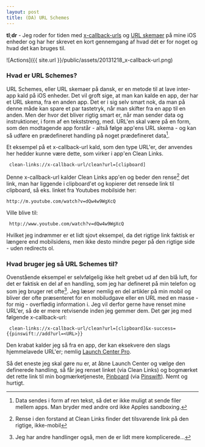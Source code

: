 ```yaml
---
layout: post
title: (DA) URL Schemes
---
```


**tl**;**dr** - Jeg roder for tiden med [x-callback-urls](http://x-callback-url.com) og [URL skemaer](https://developer.apple.com/library/ios/featuredarticles/iPhoneURLScheme_Reference/Introduction/Introduction.html) på mine iOS enheder og har her skrevet en kort gennemgang af hvad dét er for noget og hvad det kan bruges til.

![Actions]({{ site.url }}/public/assets/20131218_x-callback-url.png)

### Hvad er URL Schemes?
URL Schemes, eller URL skemaer på dansk, er en metode til at lave inter-app kald på iOS enheder. Det vil groft sige, at man kan kalde en app, der har et URL skema, fra en anden app. Det er i sig selv smart nok, da man på denne måde kan spare et par tastetryk, når man skifter fra en app til en anden. Men der hvor det bliver rigtig smart er, når man sender data og instruktioner, i form af en tekststreng, med. URL'en skal være på en form, som den modtagende app forstår - altså følge app'ens URL skema - og kan så udføre en prædefineret handling på noget prædefineret data[^1].

Et eksempel på et x-callback-url kald, som den type URL'er, der anvendes her hedder kunne være dette, som virker i app'en Clean Links.

     clean-links://x-callback-url/clean?url=[clipboard]

Denne x-callback-url kalder Clean Links app'en og beder den rense[^2] det link, man har liggende i clipboard'et og kopierer det rensede link til clipboard, så eks. linket fra Youtubes mobilside her:

    http://m.youtube.com/watch?v=dQw4w9WgXcQ

Ville blive til:

     http://www.youtube.com/watch?v=dQw4w9WgXcQ

Hvilket jeg indrømmer er et lidt sjovt eksempel, da det rigtige link faktisk er længere end mobilsidens, men ikke desto mindre peger på den rigtige side - uden redirects ol.

### Hvad bruger jeg så URL Schemes til?

Ovenstående eksempel er selvfølgelig ikke helt grebet ud af den blå luft, for det er faktisk en del af en handling, som jeg har defineret på min telefon og som jeg bruger ret ofte[^3]. Jeg læser nemlig en del artikler på min mobil og bliver der ofte præsenteret for en mobiludgave eller en URL med en masse - for mig - overflødig information i. Jeg vil derfor gerne have renset mine URL'er, så de er mere retvisende inden jeg gemmer dem. Det gør jeg med følgende x-callback-url:

     clean-links://x-callback-url/clean?url=[clipboard]&x-success={{pinswift://add?url=<URL>}}

Den krabat kalder jeg så fra en app, der kan eksekvere den slags hjemmelavede URL'er; nemlig [Launch Center Pro](http://contrast.co/launch-center-pro/).

Så det eneste jeg skal gøre nu er, at åbne Launch Center og vælge den definerede handling, så får jeg renset linket (via Clean Links) og bogmærket det rette link til min bogmærketjeneste, [Pinboard](https://pinboard.in/) (via [Pinswift](http://pinswiftapp.com/index.html)).  Nemt og hurtigt.

[^1]: Data sendes i form af ren tekst, så det er ikke muligt at sende filer mellem apps. Man bryder med andre ord ikke Apples sandboxing.

[^2]: Rense i den forstand at Clean Links finder det tilsvarende link på den rigtige, ikke-mobil

[^3]: Jeg har andre handlinger også, men de er lidt mere komplicerede...
